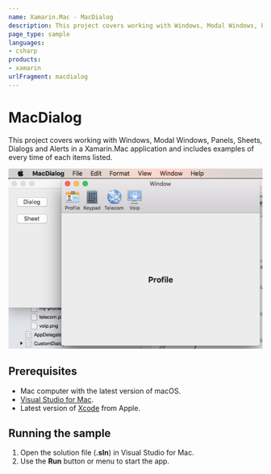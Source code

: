 ```yaml
---
name: Xamarin.Mac - MacDialog
description: This project covers working with Windows, Modal Windows, Panels, Sheets, Dialogs and Alerts in a Xamarin.Mac application and includes examples of...
page_type: sample
languages:
- csharp
products:
- xamarin
urlFragment: macdialog
---
```

# MacDialog

This project covers working with Windows, Modal Windows, Panels, Sheets, Dialogs and Alerts in a Xamarin.Mac application and includes examples of every time of each items listed.

![Mac app showing a dialog window](Screenshots/01.png)

## Prerequisites

- Mac computer with the latest version of macOS.
- [Visual Studio for Mac](https://visualstudio.microsoft.com/vs/mac/).
- Latest version of [Xcode](https://developer.apple.com/xcode/) from Apple.

## Running the sample

1. Open the solution file (**.sln**) in Visual Studio for Mac.
1. Use the **Run** button or menu to start the app.
